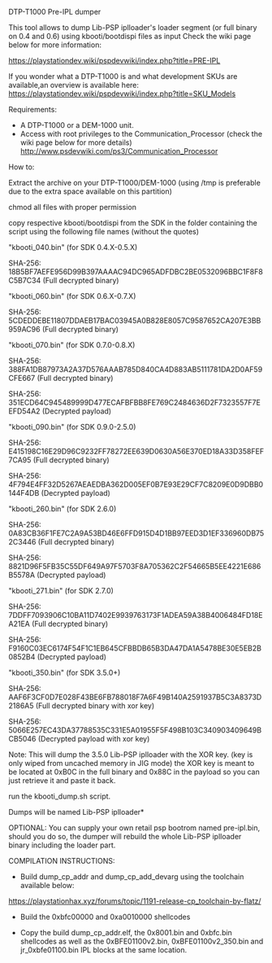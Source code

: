 DTP-T1000 Pre-IPL dumper

This tool allows to dump Lib-PSP iplloader's loader segment (or full binary on 0.4 and 0.6) using kbooti/bootdispi files as input
Check the wiki page below for more information:

https://playstationdev.wiki/pspdevwiki/index.php?title=PRE-IPL

If you wonder what a DTP-T1000 is and what development SKUs are available,an overview is available here: https://playstationdev.wiki/pspdevwiki/index.php?title=SKU_Models

Requirements: 

- A DTP-T1000 or a DEM-1000 unit.
- Access with root privileges to the Communication_Processor (check the wiki page below for more details)
http://www.psdevwiki.com/ps3/Communication_Processor

How to:


Extract the archive on your DTP-T1000/DEM-1000 (using /tmp is preferable due to the extra space available on this partition) 

chmod all files with proper permission

copy respective kbooti/bootdispi from the SDK in the folder containing the script using the following file names (without the quotes)

"kbooti_040.bin" (for SDK 0.4.X-0.5.X)

SHA-256: 18B5BF7AEFE956D99B397AAAAC94DC965ADFDBC2BE0532096BBC1F8F8C5B7C34 (Full decrypted binary)

"kbooti_060.bin" (for SDK 0.6.X-0.7.X)

SHA-256: 5CDEDDEBE11807DDAEB17BAC03945A0B828E8057C9587652CA207E3BB959AC96 (Full decrypted binary)

"kbooti_070.bin" (for SDK 0.7.0-0.8.X)

SHA-256: 388FA1DB87973A2A37D576AAAB785D840CA4D883AB5111781DA2D0AF59CFE667 (Full decrypted binary)

SHA-256: 351ECD64C945489999D477ECAFBFBB8FE769C2484636D2F7323557F7EEFD54A2 (Decrypted payload)

"kbooti_090.bin" (for SDK 0.9.0-2.5.0)

SHA-256: E415198C16E29D96C9232FF78272EE639D0630A56E370ED18A33D358FEF7CA95 (Full decrypted binary)

SHA-256: 4F794E4FF32D5267AEAEDBA362D005EF0B7E93E29CF7C8209E0D9DBB0144F4DB (Decrypted payload)

"kbooti_260.bin" (for SDK 2.6.0)

SHA-256: 0A83CB36F1FE7C2A9A53BD46E6FFD915D4D1BB97EED3D1EF336960DB752C3446 (Full decrypted binary)

SHA-256: 8821D96F5FB35C55DF649A97F5703F8A705362C2F54665B5EE4221E686B5578A (Decrypted payload)

"kbooti_271.bin" (for SDK 2.7.0)

SHA-256: 7DDFF7093906C10BA11D7402E9939763173F1ADEA59A38B4006484FD18EA21EA (Full decrypted binary)

SHA-256: F9160C03EC6174F54F1C1EB645CFBBDB65B3DA47DA1A5478BE30E5EB2B0852B4 (Decrypted payload)

"kbooti_350.bin" (for SDK 3.5.0+)


SHA-256: AAF6F3CF0D7E028F43BE6FB788018F7A6F49B140A2591937B5C3A8373D2186A5 (Full decrypted binary with xor key)

SHA-256: 5066E257EC43DA37788535C331E5A01955F5F498B103C340903409649BCB5046 (Decrypted payload with xor key)


Note: This will dump the 3.5.0 Lib-PSP iplloader with the XOR key. (key is only wiped from uncached memory in JIG mode)
the XOR key is meant to be located at 0xB0C in the full binary and 0x88C in the payload so you can just retrieve it and paste it back.


run the kbooti_dump.sh script.

Dumps will be named Lib-PSP iplloader*

OPTIONAL: You can supply your own retail psp bootrom named pre-ipl.bin, should you do so, the dumper will rebuild the whole Lib-PSP iplloader binary including the loader part.

COMPILATION INSTRUCTIONS: 

* Build dump_cp_addr and dump_cp_add_devarg using the toolchain available below: 

https://playstationhax.xyz/forums/topic/1191-release-cp_toolchain-by-flatz/

* Build the 0xbfc00000 and 0xa0010000 shellcodes

* Copy the build dump_cp_addr.elf, the 0x8001.bin and 0xbfc.bin shellcodes as well as the 0xBFE01100v2.bin, 0xBFE01100v2_350.bin and jr_0xbfe01100.bin IPL blocks at the same location.

